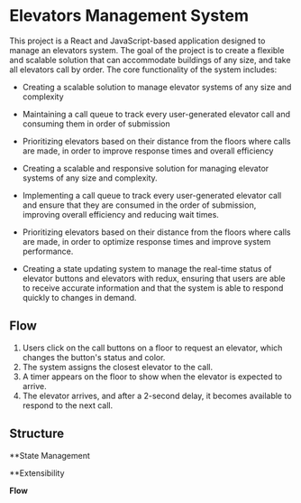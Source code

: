 # Elevators Management System
This project is a React and JavaScript-based application designed to manage an elevators system. The goal of the project is to create a flexible and scalable solution that can accommodate buildings of any size, and take all elevators call by order. The core functionality of the system includes:

- Creating a scalable solution to manage elevator systems of any size and complexity
- Maintaining a call queue to track every user-generated elevator call and consuming them in order of submission
- Prioritizing elevators based on their distance from the floors where calls are made, in order to improve response times and overall efficiency

- Creating a scalable and responsive solution for managing elevator systems of any size and complexity.
- Implementing a call queue to track every user-generated elevator call and ensure that they are consumed in the order of submission, improving overall efficiency and     reducing wait times.
- Prioritizing elevators based on their distance from the floors where calls are made, in order to optimize response times and improve system performance.
- Creating a state updating system to manage the real-time status of elevator buttons and elevators with redux, ensuring that users are able to receive accurate information and that the system is able to respond quickly to changes in demand.
## Flow

1. Users click on the call buttons on a floor to request an elevator, which changes the button's status and color.
2. The system assigns the closest elevator to the call.
3. A timer appears on the floor to show when the elevator is expected to arrive.
4. The elevator arrives, and after a 2-second delay, it becomes available to respond to the next call.

## Structure

**State Management

**Extensibility

**Flow**
